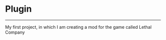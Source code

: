 # Plugin
---------
My first project, in which I am creating a mod for the game called Lethal Company
